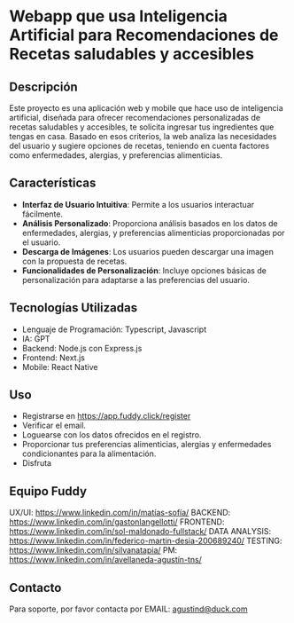 # Webapp que usa Inteligencia Artificial para Recomendaciones de Recetas saludables y accesibles
## Descripción
Este proyecto es una aplicación web y mobile que hace uso de inteligencia artificial, diseñada para ofrecer recomendaciones personalizadas de recetas saludables y accesibles, te solicita ingresar tus ingredientes que tengas en casa. Basado en esos criterios, la web analiza las necesidades del usuario y sugiere opciones de recetas, teniendo en cuenta factores como enfermedades, alergias, y preferencias alimenticias. 

## Características
- **Interfaz de Usuario Intuitiva**: Permite a los usuarios interactuar fácilmente.
- **Análisis Personalizado**: Proporciona análisis basados en los datos de enfermedades, alergias, y preferencias alimenticias proporcionadas por el usuario.
- **Descarga de Imágenes**: Los usuarios pueden descargar una imagen con la propuesta de recetas.
- **Funcionalidades de Personalización**: Incluye opciones básicas de personalización para adaptarse a las preferencias del usuario.

## Tecnologías Utilizadas
- Lenguaje de Programación: Typescript, Javascript
- IA: GPT
- Backend: Node.js con Express.js
- Frontend: Next.js
- Mobile: React Native

## Uso
- Registrarse en https://app.fuddy.click/register
- Verificar el email.
- Loguearse con los datos ofrecidos en el registro.
- Proporcionar tus preferencias alimenticias, alergias y enfermedades condicionantes para la alimentación.
- Disfruta

## Equipo Fuddy
UX/UI: https://www.linkedin.com/in/matías-sofía/
BACKEND: https://www.linkedin.com/in/gastonlangellotti/
FRONTEND: https://www.linkedin.com/in/sol-maldonado-fullstack/
DATA ANALYSIS: https://www.linkedin.com/in/federico-martin-desia-200689240/
TESTING: https://www.linkedin.com/in/silvanatapia/
PM: https://www.linkedin.com/in/avellaneda-agustín-tns/

## Contacto
Para soporte, por favor contacta por
EMAIL: agustind@duck.com



